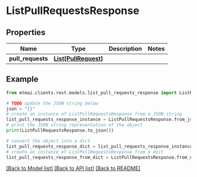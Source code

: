 # ListPullRequestsResponse


## Properties

Name | Type | Description | Notes
------------ | ------------- | ------------- | -------------
**pull_requests** | [**List[PullRequest]**](PullRequest.md) |  | 

## Example

```python
from mtmai.clients.rest.models.list_pull_requests_response import ListPullRequestsResponse

# TODO update the JSON string below
json = "{}"
# create an instance of ListPullRequestsResponse from a JSON string
list_pull_requests_response_instance = ListPullRequestsResponse.from_json(json)
# print the JSON string representation of the object
print(ListPullRequestsResponse.to_json())

# convert the object into a dict
list_pull_requests_response_dict = list_pull_requests_response_instance.to_dict()
# create an instance of ListPullRequestsResponse from a dict
list_pull_requests_response_from_dict = ListPullRequestsResponse.from_dict(list_pull_requests_response_dict)
```
[[Back to Model list]](../README.md#documentation-for-models) [[Back to API list]](../README.md#documentation-for-api-endpoints) [[Back to README]](../README.md)


